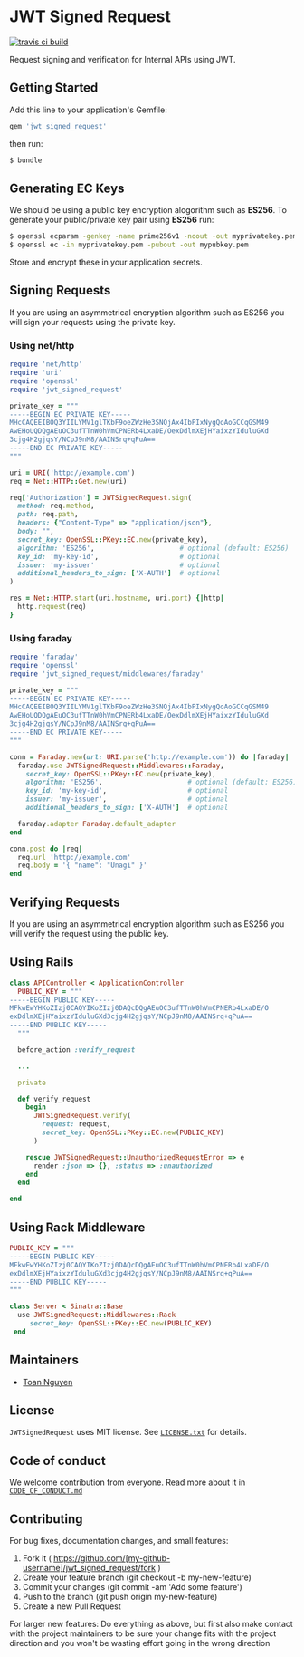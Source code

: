 # JWT Signed Request
[![travis ci build](https://api.travis-ci.org/envato/jwt_signed_request.svg)](https://travis-ci.org/envato/jwt_signed_request)

Request signing and verification for Internal APIs using JWT.

## Getting Started

Add this line to your application's Gemfile:

```ruby
gem 'jwt_signed_request'
```

then run:

```sh
$ bundle
```

## Generating EC Keys

We should be using a public key encryption alogorithm such as **ES256**. To generate your public/private key pair using **ES256** run:

```sh
$ openssl ecparam -genkey -name prime256v1 -noout -out myprivatekey.pem
$ openssl ec -in myprivatekey.pem -pubout -out mypubkey.pem
```

Store and encrypt these in your application secrets.

## Signing Requests

If you are using an asymmetrical encryption algorithm such as ES256 you will sign your requests using the private key.

### Using net/http

```ruby
require 'net/http'
require 'uri'
require 'openssl'
require 'jwt_signed_request'

private_key = """
-----BEGIN EC PRIVATE KEY-----
MHcCAQEEIBOQ3YIILYMV1glTKbF9oeZWzHe3SNQjAx4IbPIxNygQoAoGCCqGSM49
AwEHoUQDQgAEuOC3ufTTnW0hVmCPNERb4LxaDE/OexDdlmXEjHYaixzYIduluGXd
3cjg4H2gjqsY/NCpJ9nM8/AAINSrq+qPuA==
-----END EC PRIVATE KEY-----
"""

uri = URI('http://example.com')
req = Net::HTTP::Get.new(uri)

req['Authorization'] = JWTSignedRequest.sign(
  method: req.method,
  path: req.path,
  headers: {"Content-Type" => "application/json"},
  body: "",
  secret_key: OpenSSL::PKey::EC.new(private_key),
  algorithm: 'ES256',                     # optional (default: ES256)
  key_id: 'my-key-id',                    # optional
  issuer: 'my-issuer'                     # optional
  additional_headers_to_sign: ['X-AUTH']  # optional
)

res = Net::HTTP.start(uri.hostname, uri.port) {|http|
  http.request(req)
}
```

### Using faraday

```ruby
require 'faraday'
require 'openssl'
require 'jwt_signed_request/middlewares/faraday'

private_key = """
-----BEGIN EC PRIVATE KEY-----
MHcCAQEEIBOQ3YIILYMV1glTKbF9oeZWzHe3SNQjAx4IbPIxNygQoAoGCCqGSM49
AwEHoUQDQgAEuOC3ufTTnW0hVmCPNERb4LxaDE/OexDdlmXEjHYaixzYIduluGXd
3cjg4H2gjqsY/NCpJ9nM8/AAINSrq+qPuA==
-----END EC PRIVATE KEY-----
"""

conn = Faraday.new(url: URI.parse('http://example.com')) do |faraday|
  faraday.use JWTSignedRequest::Middlewares::Faraday,
    secret_key: OpenSSL::PKey::EC.new(private_key),
    algorithm: 'ES256',                     # optional (default: ES256)
    key_id: 'my-key-id',                    # optional
    issuer: 'my-issuer',                    # optional
    additional_headers_to_sign: ['X-AUTH']  # optional

  faraday.adapter Faraday.default_adapter
end

conn.post do |req|
  req.url 'http://example.com'
  req.body = '{ "name": "Unagi" }'
end
```

## Verifying Requests

If you are using an asymmetrical encryption algorithm such as ES256 you will verify the request using the public key.

## Using Rails

```ruby
class APIController < ApplicationController
  PUBLIC_KEY = """
-----BEGIN PUBLIC KEY-----
MFkwEwYHKoZIzj0CAQYIKoZIzj0DAQcDQgAEuOC3ufTTnW0hVmCPNERb4LxaDE/O
exDdlmXEjHYaixzYIduluGXd3cjg4H2gjqsY/NCpJ9nM8/AAINSrq+qPuA==
-----END PUBLIC KEY-----
  """

  before_action :verify_request

  ...

  private

  def verify_request
    begin
      JWTSignedRequest.verify(
        request: request,
        secret_key: OpenSSL::PKey::EC.new(PUBLIC_KEY)
      )

    rescue JWTSignedRequest::UnauthorizedRequestError => e
      render :json => {}, :status => :unauthorized
    end
  end

end
```

## Using Rack Middleware

```ruby
PUBLIC_KEY = """
-----BEGIN PUBLIC KEY-----
MFkwEwYHKoZIzj0CAQYIKoZIzj0DAQcDQgAEuOC3ufTTnW0hVmCPNERb4LxaDE/O
exDdlmXEjHYaixzYIduluGXd3cjg4H2gjqsY/NCpJ9nM8/AAINSrq+qPuA==
-----END PUBLIC KEY-----
"""

class Server < Sinatra::Base
  use JWTSignedRequest::Middlewares::Rack
     secret_key: OpenSSL::PKey::EC.new(PUBLIC_KEY)
 end
```

## Maintainers
- [Toan Nguyen](https://github.com/yoshdog)

## License

`JWTSignedRequest` uses MIT license. See
[`LICENSE.txt`](https://github.com/envato/jwt_signed_request/blob/master/LICENSE.txt) for
details.

## Code of conduct

We welcome contribution from everyone. Read more about it in
[`CODE_OF_CONDUCT.md`](https://github.com/envato/jwt_signed_request/blob/master/CODE_OF_CONDUCT.md)

## Contributing

For bug fixes, documentation changes, and small features:

1. Fork it ( https://github.com/[my-github-username]/jwt_signed_request/fork )
2. Create your feature branch (git checkout -b my-new-feature)
3. Commit your changes (git commit -am 'Add some feature')
4. Push to the branch (git push origin my-new-feature)
5. Create a new Pull Request

For larger new features: Do everything as above, but first also make contact with the project maintainers to be sure your change fits with the project direction and you won't be wasting effort going in the wrong direction
